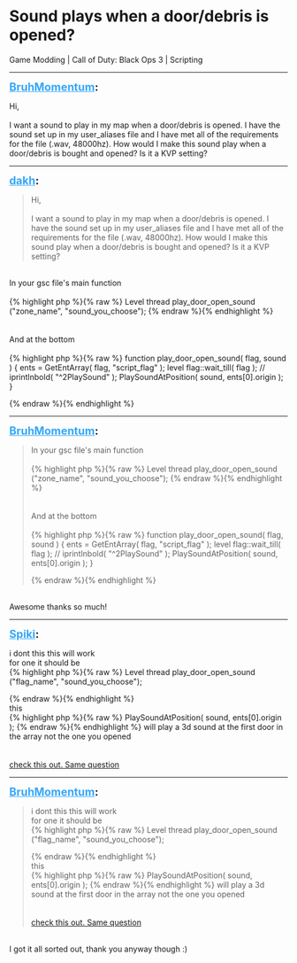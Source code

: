 # Sound plays when a door/debris is opened?
Game Modding | Call of Duty: Black Ops 3 | Scripting

---
<strong style="font-size: 1.4em;"><span style="text-decoration: underline;text-decoration-color: #34a7f9;"><span style="color:#34a7f9;">BruhMomentum</span></span>:</strong>

<p>Hi,<br /><br />I want a sound to play in my map when a door/debris is opened. I have the sound set up in my user_aliases file and I have met all of the requirements for the file (.wav, 48000hz). How would I make this sound play when a door/debris is bought and opened? Is it a KVP setting?</p>

---
<strong style="font-size: 1.4em;"><span style="text-decoration: underline;text-decoration-color: #34a7f9;"><span style="color:#34a7f9;">dakh</span></span>:</strong>

<p><blockquote>Hi,<br /><br />I want a sound to play in my map when a door/debris is opened. I have the sound set up in my user_aliases file and I have met all of the requirements for the file (.wav, 48000hz). How would I make this sound play when a door/debris is bought and opened? Is it a KVP setting?<br /></blockquote><br />In your gsc file&#39;s main function<br /><br />{% highlight php %}{% raw %}
Level thread play_door_open_sound ("zone_name", "sound_you_choose"); 
{% endraw %}{% endhighlight %}
<br /><br /><br />And at the bottom<br /><br />{% highlight php %}{% raw %}
function play_door_open_sound( flag, sound )
{
    ents = GetEntArray( flag, "script_flag" ); 
    level flag::wait_till( flag ); 
    // iprintlnbold( "^2PlaySound" );
    PlaySoundAtPosition( sound, ents[0].origin ); 
}

{% endraw %}{% endhighlight %}
</p>

---
<strong style="font-size: 1.4em;"><span style="text-decoration: underline;text-decoration-color: #34a7f9;"><span style="color:#34a7f9;">BruhMomentum</span></span>:</strong>

<p><blockquote>In your gsc file&#39;s main function<br /><br />{% highlight php %}{% raw %}
Level thread play_door_open_sound ("zone_name", "sound_you_choose"); 
{% endraw %}{% endhighlight %}
<br /><br /><br />And at the bottom<br /><br />{% highlight php %}{% raw %}
function play_door_open_sound( flag, sound )
{
    ents = GetEntArray( flag, "script_flag" );
    level flag::wait_till( flag );
    // iprintlnbold( "^2PlaySound" );
    PlaySoundAtPosition( sound, ents[0].origin );
}

{% endraw %}{% endhighlight %}
</blockquote><br />Awesome thanks so much!</p>

---
<strong style="font-size: 1.4em;"><span style="text-decoration: underline;text-decoration-color: #34a7f9;"><span style="color:#34a7f9;">Spiki</span></span>:</strong>

<p>i dont this this will work<br />for one it should be<br />{% highlight php %}{% raw %}
Level thread play_door_open_sound ("flag_name", "sound_you_choose");

{% endraw %}{% endhighlight %}
<br />this<br />{% highlight php %}{% raw %}
PlaySoundAtPosition( sound, ents[0].origin ); 
{% endraw %}{% endhighlight %}
will play a 3d sound at the first door in the array not the one you opened<br /><br /><br /><a href="https://forum.modme.co/threads/how-to-add-a-sound-to-a-door-opening.2606/">check this out. Same question</a></p>

---
<strong style="font-size: 1.4em;"><span style="text-decoration: underline;text-decoration-color: #34a7f9;"><span style="color:#34a7f9;">BruhMomentum</span></span>:</strong>

<p><blockquote>i dont this this will work<br />for one it should be<br />{% highlight php %}{% raw %}
Level thread play_door_open_sound ("flag_name", "sound_you_choose");

{% endraw %}{% endhighlight %}
<br />this<br />{% highlight php %}{% raw %}
PlaySoundAtPosition( sound, ents[0].origin ); 
{% endraw %}{% endhighlight %}
will play a 3d sound at the first door in the array not the one you opened<br /><br /><br /><a href="https://forum.modme.co/threads/how-to-add-a-sound-to-a-door-opening.2606/">check this out. Same question</a><br /></blockquote><br />I got it all sorted out, thank you anyway though :)</p>
